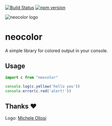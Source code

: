 [![Build Status](https://travis-ci.org/dgellow/neocolor.svg?branch=master)](https://travis-ci.org/dgellow/neocolor) [![npm version](https://badge.fury.io/js/neocolor.svg)](https://badge.fury.io/js/neocolor)

![neocolor logo](http://i.imgur.com/9kpA4C9.png)

# neocolor

A simple library for colored output in your console.

## Usage

```typescript
import c from "neocolor"

console.log(c.yellow('hello you'))
console.error(c.red('alert!'))
```

## Thanks ❤

Logo: [Michele Oliosi](http://michaloe.deviantart.com/)
